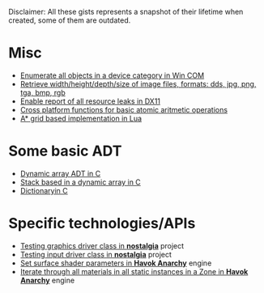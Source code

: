 Disclaimer: All these gists represents a snapshot of their lifetime when created, some of them are outdated.

# Misc
* <a href="https://gist.github.com/gyakoo/68734f0481f2b450ef4d">Enumerate all objects in a device category in Win COM</a>
* <a href="https://gist.github.com/gyakoo/acda1b149137e1888506">Retrieve width/height/depth/size of image files, formats: dds, jpg, png, tga, bmp, rgb</a>
* <a href="https://gist.github.com/gyakoo/721e164202d3b108b46d">Enable report of all resource leaks in DX11</a>
* <a href="https://gist.github.com/gyakoo/7af3d1abce1c156f5cb3">Cross platform functions for basic atomic aritmetic operations</a>
* <a href="https://gist.github.com/gyakoo/45d3f1316acfb7aa8bc7">A* grid based implementation in Lua</a>

# Some basic ADT
* <a href="https://gist.github.com/gyakoo/31d2a0886794ffabbd63">Dynamic array ADT in C</a>
* <a href="https://gist.github.com/gyakoo/89c6d08b765d1d37556c">Stack based in a dynamic array in C</a>
* <a href="https://gist.github.com/gyakoo/a87c8ade3e0ca7306744">Dictionaryin C</a>

# Specific technologies/APIs
* <a href="https://gist.github.com/gyakoo/aac4d3b91f3e35215f59">Testing graphics driver class in <a href="https://github.com/gyakoo/nostalgia"><b>nostalgia</b></a> project</a>
* <a href="https://gist.github.com/gyakoo/103be04ae0b849b82c43">Testing input driver class in <a href="https://github.com/gyakoo/nostalgia"><b>nostalgia</b></a> project</a>
* <a href="https://gist.github.com/gyakoo/4c0f83001efbdbc0c517">Set surface shader parameters in <a href="https://www.projectanarchy.com/"><b>Havok Anarchy</b></a> engine</a>
* <a href="https://gist.github.com/gyakoo/bf7936c56acf9987e76f">Iterate through all materials in all static instances in a Zone in <a href="https://www.projectanarchy.com/"><b>Havok Anarchy</b></a> engine</a>
